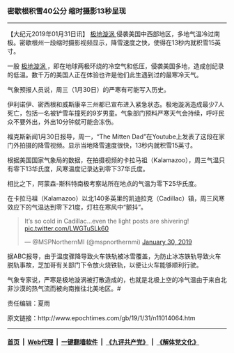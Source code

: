 ### 密歇根积雪40公分 缩时摄影13秒呈现
------------------------

<p>
 【大纪元2019年01月31日讯】
 <a href="http://www.epochtimes.com/gb/tag/%E6%9E%81%E5%9C%B0%E6%BC%A9%E6%B6%A1.html">
  极地漩涡
 </a>
 侵袭美国中西部地区，多地气温冷过南极。密歇根州一段缩时摄影视频显示，降雪速度之快，使得在13秒内就积雪15英寸。
</p>
<p>
 一股
 <a href="http://www.epochtimes.com/gb/tag/%E6%9E%81%E5%9C%B0%E6%BC%A9%E6%B6%A1.html">
  极地漩涡
 </a>
 ，即在地球两极环绕的冷空气和低压，侵袭美国多地，造成创纪录的低温。数千万的美国人正在体验也许是他们此生遇到过的最寒冷天气。
</p>
<p>
 气象预报人员说，周三（1月30日）的严寒有可能写入历史。
</p>
<p>
 伊利诺伊、密西根和威斯康辛三州都已宣布进入紧急状态。极地漩涡造成最少7人死亡，包括一名被铲雪车撞死的9岁男童。气象部门预料严寒天气会持续，呼吁民众不要外出，外出10分钟就可能会冻伤。
</p>
<p>
 福克斯新闻1月30日报导，周一，“The Mitten Dad”在Youtube上发表了这段在家门外拍摄的降雪视频。显示当地降雪速度很快，13秒内就积雪15英寸。
</p>
<div class="video_fit_container">
</div>
<p>
 根据美国国家气象局的数据，在拍摄视频的卡拉马祖（Kalamazoo），周三气温只有零下13华氏度，风寒温度记录达到零下37华氏度。
</p>
<p>
 相比之下，阿蒙森-斯科特南极考察站所在地点的气温为零下25华氏度。
</p>
<p>
 在卡拉马祖（Kalamazoo）以北140多英里的凯迪拉克（Cadillac）镇，周三风寒效应下的气温达到零下21度，灯柱在寒风中“颤抖”。
</p>
<p>
</p>
<blockquote class="twitter-tweet" data-lang="en">
 <p dir="ltr" lang="en">
  It’s so cold in Cadillac…even the light posts are shivering!
  <a href="https://t.co/LWGTuSLk60">
   pic.twitter.com/LWGTuSLk60
  </a>
 </p>
 <p>
  — @MSPNorthernMI (@mspnorthernmi)
  <a href="https://twitter.com/mspnorthernmi/status/1090710190889025536?ref_src=twsrc%5Etfw">
   January 30, 2019
  </a>
 </p>
</blockquote>
<p>
 <p>
 </p>
 <p>
  据ABC报导，由于温度骤降导致火车铁轨被冰雪覆盖，为防止冰冻铁轨导致火车脱轨事故，芝加哥有关部门下令放火烧铁轨，以便让火车能够顺利行驶。
 </p>
 <p>
  气象专家说，严寒是极地漩涡被打散造成的，也就是北极上空的冷气温由于来自北非沙漠的热气流而被向南推往北美地区。#
 </p>
 <p>
  责任编辑：夏雨
 </p>
</p>
原文链接：http://www.epochtimes.com/gb/19/1/31/n11014064.htm


------------------------
#### [首页](https://github.com/gfw-breaker/banned-news/blob/master/README.md) &nbsp;|&nbsp; [Web代理](https://github.com/labour-camp/helloworld) &nbsp;|&nbsp; [一键翻墙软件](https://github.com/gfw-breaker/nogfw/blob/master/README.md) &nbsp;|&nbsp; [《九评共产党》](https://github.com/gfw-breaker/9ping.md/blob/master/README.md#九评之一评共产党是什么) &nbsp;|&nbsp; [《解体党文化》](https://github.com/gfw-breaker/jtdwh.md/blob/master/README.md#绪论)

